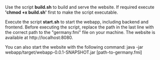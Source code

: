 Use the script **build.sh** to build and serve the website. 
If required execute **'chmod +x build.sh'** first to make the script executable.

Execute the script **start.sh** to start the webapp, including backend and frontend. Before executing the script, 
replace the path in the last line with the correct path to the "germany.fmi" file on your machine.
The website is available at http://localhost:8080.

You can also start the website with the following command:
java -jar webapp/target/webapp-0.0.1-SNAPSHOT.jar [path-to-germany.fmi]